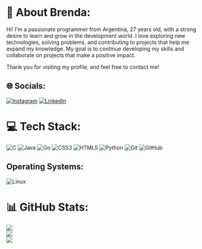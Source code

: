 # 💫 About Brenda:
Hi! I'm a passionate programmer from Argentina, 27 years old, with a strong desire to learn and grow in the development world. I love exploring new technologies, solving problems, and contributing to projects that help me expand my knowledge. My goal is to continue developing my skills and collaborate on projects that make a positive impact.

Thank you for visiting my profile, and feel free to contact me!

## 🌐 Socials:
[![Instagram](https://img.shields.io/badge/Instagram-%23E4405F.svg?logo=Instagram&logoColor=white)](https://instagram.com/https://www.instagram.com/brendatosini/) [![LinkedIn](https://img.shields.io/badge/LinkedIn-%230077B5.svg?logo=linkedin&logoColor=white)](https://linkedin.com/in/https://www.linkedin.com/in/brendatosini/) 

# 💻 Tech Stack:
![C](https://img.shields.io/badge/c-%2300599C.svg?style=for-the-badge&logo=c&logoColor=white) ![Java](https://img.shields.io/badge/java-%23ED8B00.svg?style=for-the-badge&logo=openjdk&logoColor=white) ![Go](https://img.shields.io/badge/go-%2300ADD8.svg?style=for-the-badge&logo=go&logoColor=white) ![CSS3](https://img.shields.io/badge/css3-%231572B6.svg?style=for-the-badge&logo=css3&logoColor=white) ![HTML5](https://img.shields.io/badge/html5-%23E34F26.svg?style=for-the-badge&logo=html5&logoColor=white) ![Python](https://img.shields.io/badge/python-3670A0?style=for-the-badge&logo=python&logoColor=ffdd54) ![Git](https://img.shields.io/badge/git-%23F05033.svg?style=for-the-badge&logo=git&logoColor=white) ![GitHub](https://img.shields.io/badge/github-%23121011.svg?style=for-the-badge&logo=github&logoColor=white)

## Operating Systems:
![Linux](https://img.shields.io/badge/Linux-%23FCC624.svg?style=for-the-badge&logo=linux&logoColor=black)

# 📊 GitHub Stats:
![](https://github-readme-stats.vercel.app/api?username=BrendaTosini&theme=radical&hide_border=false&include_all_commits=true&count_private=true)<br/>
![](https://github-readme-streak-stats.herokuapp.com/?user=BrendaTosini&theme=radical&hide_border=false)<br/>
![](https://github-readme-stats.vercel.app/api/top-langs/?username=BrendaTosini&theme=radical&hide_border=false&include_all_commits=true&count_private=true&layout=compact)

<!-- Proudly created with GPRM ( https://gprm.itsvg.in ) -->
